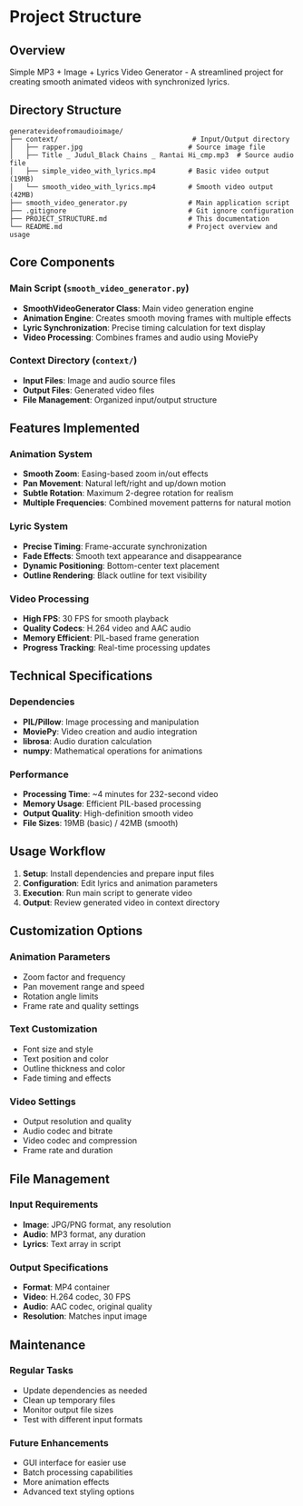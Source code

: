# Project Structure

## Overview
Simple MP3 + Image + Lyrics Video Generator - A streamlined project for creating smooth animated videos with synchronized lyrics.

## Directory Structure

```
generatevideofromaudioimage/
├── context/                                 # Input/Output directory
│   ├── rapper.jpg                          # Source image file
│   ├── Title _ Judul_Black Chains _ Rantai Hi_cmp.mp3  # Source audio file
│   ├── simple_video_with_lyrics.mp4        # Basic video output (19MB)
│   └── smooth_video_with_lyrics.mp4        # Smooth video output (42MB)
├── smooth_video_generator.py               # Main application script
├── .gitignore                              # Git ignore configuration
├── PROJECT_STRUCTURE.md                    # This documentation
└── README.md                               # Project overview and usage
```

## Core Components

### Main Script (`smooth_video_generator.py`)
- **SmoothVideoGenerator Class**: Main video generation engine
- **Animation Engine**: Creates smooth moving frames with multiple effects
- **Lyric Synchronization**: Precise timing calculation for text display
- **Video Processing**: Combines frames and audio using MoviePy

### Context Directory (`context/`)
- **Input Files**: Image and audio source files
- **Output Files**: Generated video files
- **File Management**: Organized input/output structure

## Features Implemented

### Animation System
- **Smooth Zoom**: Easing-based zoom in/out effects
- **Pan Movement**: Natural left/right and up/down motion
- **Subtle Rotation**: Maximum 2-degree rotation for realism
- **Multiple Frequencies**: Combined movement patterns for natural motion

### Lyric System
- **Precise Timing**: Frame-accurate synchronization
- **Fade Effects**: Smooth text appearance and disappearance
- **Dynamic Positioning**: Bottom-center text placement
- **Outline Rendering**: Black outline for text visibility

### Video Processing
- **High FPS**: 30 FPS for smooth playback
- **Quality Codecs**: H.264 video and AAC audio
- **Memory Efficient**: PIL-based frame generation
- **Progress Tracking**: Real-time processing updates

## Technical Specifications

### Dependencies
- **PIL/Pillow**: Image processing and manipulation
- **MoviePy**: Video creation and audio integration
- **librosa**: Audio duration calculation
- **numpy**: Mathematical operations for animations

### Performance
- **Processing Time**: ~4 minutes for 232-second video
- **Memory Usage**: Efficient PIL-based processing
- **Output Quality**: High-definition smooth video
- **File Sizes**: 19MB (basic) / 42MB (smooth)

## Usage Workflow

1. **Setup**: Install dependencies and prepare input files
2. **Configuration**: Edit lyrics and animation parameters
3. **Execution**: Run main script to generate video
4. **Output**: Review generated video in context directory

## Customization Options

### Animation Parameters
- Zoom factor and frequency
- Pan movement range and speed
- Rotation angle limits
- Frame rate and quality settings

### Text Customization
- Font size and style
- Text position and color
- Outline thickness and color
- Fade timing and effects

### Video Settings
- Output resolution and quality
- Audio codec and bitrate
- Video codec and compression
- Frame rate and duration

## File Management

### Input Requirements
- **Image**: JPG/PNG format, any resolution
- **Audio**: MP3 format, any duration
- **Lyrics**: Text array in script

### Output Specifications
- **Format**: MP4 container
- **Video**: H.264 codec, 30 FPS
- **Audio**: AAC codec, original quality
- **Resolution**: Matches input image

## Maintenance

### Regular Tasks
- Update dependencies as needed
- Clean up temporary files
- Monitor output file sizes
- Test with different input formats

### Future Enhancements
- GUI interface for easier use
- Batch processing capabilities
- More animation effects
- Advanced text styling options